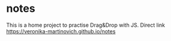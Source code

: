 # notes
This is a home project to practise Drag&amp;Drop with JS. Direct link https://veronika-martinovich.github.io/notes

